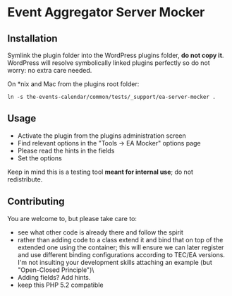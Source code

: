# Event Aggregator Server Mocker

## Installation
Symlink the plugin folder into the WordPress plugins folder, **do not copy it**.
WordPress will resolve symbolically linked plugins perfectly so do not worry: no extra care needed.

On *nix and Mac from the plugins root folder:

```shell
ln -s the-events-calendar/common/tests/_support/ea-server-mocker .
```

## Usage
- Activate the plugin from the plugins administration screen
- Find relevant options in the "Tools -> EA Mocker" options page
- Please read the hints in the fields
- Set the options

Keep in mind this is a testing tool **meant for internal use**; do not redistribute.

## Contributing
You are welcome to, but please take care to:

* see what other code is already there and follow the spirit
* rather than adding code to a class extend it and bind that on top of the extended one using the container; this will ensure we can later register and use different binding configurations according to TEC/EA versions. I'm not insulting your development skills attaching an example (but "Open-Closed Principle")\
* Adding fields? Add hints.
* keep this PHP 5.2 compatible
